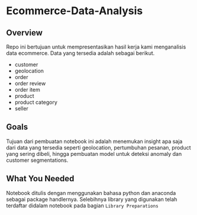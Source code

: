 # Ecommerce-Data-Analysis

## Overview
Repo ini bertujuan untuk mempresentasikan hasil kerja kami menganalisis data ecommerce. Data yang tersedia adalah sebagai berikut.
* customer
* geolocation
* order 
* order review
* order item
* product
* product category
* seller

## Goals
Tujuan dari pembuatan notebook ini adalah menemukan insight apa saja dari data yang tersedia seperti geolocation, pertumbuhan pesanan, product yang sering dibeli, hingga pembuatan model untuk deteksi anomaly dan customer segmentations.

## What You Needed
Notebook ditulis dengan menggunakan bahasa python dan anaconda sebagai package handlernya. Selebihnya library yang digunakan telah terdaftar didalam notebook pada bagian ```Library Preparations```
